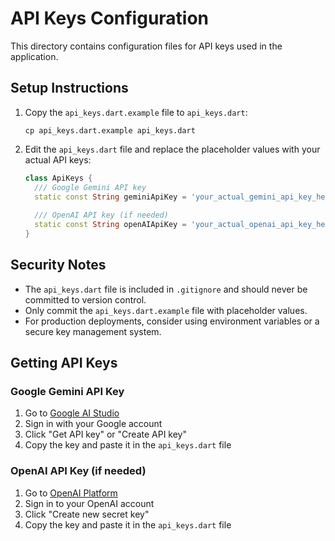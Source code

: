 # API Keys Configuration

This directory contains configuration files for API keys used in the application.

## Setup Instructions

1. Copy the `api_keys.dart.example` file to `api_keys.dart`:
   ```
   cp api_keys.dart.example api_keys.dart
   ```

2. Edit the `api_keys.dart` file and replace the placeholder values with your actual API keys:
   ```dart
   class ApiKeys {
     /// Google Gemini API key
     static const String geminiApiKey = 'your_actual_gemini_api_key_here';
     
     /// OpenAI API key (if needed)
     static const String openAIApiKey = 'your_actual_openai_api_key_here';
   }
   ```

## Security Notes

- The `api_keys.dart` file is included in `.gitignore` and should never be committed to version control.
- Only commit the `api_keys.dart.example` file with placeholder values.
- For production deployments, consider using environment variables or a secure key management system.

## Getting API Keys

### Google Gemini API Key

1. Go to [Google AI Studio](https://makersuite.google.com/app/apikey)
2. Sign in with your Google account
3. Click "Get API key" or "Create API key"
4. Copy the key and paste it in the `api_keys.dart` file

### OpenAI API Key (if needed)

1. Go to [OpenAI Platform](https://platform.openai.com/api-keys)
2. Sign in to your OpenAI account
3. Click "Create new secret key"
4. Copy the key and paste it in the `api_keys.dart` file
